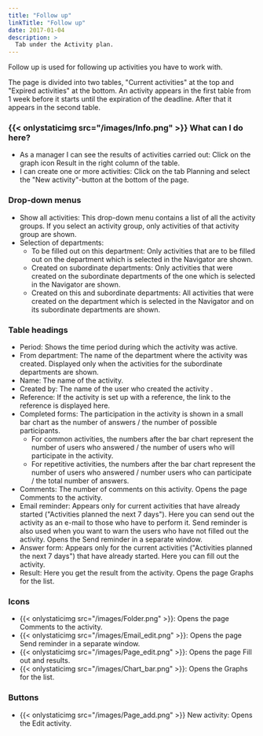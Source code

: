 ```yaml
---
title: "Follow up"
linkTitle: "Follow up"
date: 2017-01-04
description: >
  Tab under the Activity plan.
---
```

Follow up is used for following up activities you have to work with.

The page is divided into two tables, "Current activities" at the top and "Expired activities" at the bottom. An activity appears in the first table from 1 week before it starts until the expiration of the deadline. After that it appears in the second table.

### {{< onlystaticimg src="/images/Info.png" >}} What can I do here?

- As a manager I can see the results of activities carried out: Click on the graph icon Result in the right column of the table.
- I can create one or more activities: Click on the tab Planning and select the "New activity"-button at the bottom of the page.

### Drop-down menus

- Show all activities: This drop-down menu contains a list of all the activity groups. If you select an activity group, only activities of that activity group are shown.
- Selection of departments:
  - To be filled out on this department: Only activities that are to be filled out on the department which is selected in the Navigator are shown.
  - Created on subordinate departments: Only activities that were created on the subordinate departments of the one which is selected in the Navigator are shown.
  - Created on this and subordinate departments: All activities that were created on the department which is selected in the Navigator and on its subordinate departments are shown.

### Table headings

- Period: Shows the time period during which the activity was active.
- From department: The name of the department where the activity was created. Displayed only when the activities for the subordinate departments are shown.
- Name: The name of the activity.
- Created by: The name of the user who created the activity .
- Reference: If the activity is set up with a reference, the link to the reference is displayed here.
- Completed forms: The participation in the activity is shown in a small bar chart as the number of answers / the number of possible participants.
  - For common activities, the numbers after the bar chart represent the number of users who answered / the number of users who will participate in the activity.
  - For repetitive activities, the numbers after the bar chart represent the number of users who answered / number users who can participate / the total number of answers.
- Comments: The number of comments on this activity. Opens the page Comments to the activity.
- Email reminder: Appears only for current activities that have already started ("Activities planned the next 7 days"). Here you can send out the activity as an e-mail to those who have to perform it. Send reminder is also used when you want to warn the users who have not filled out the activity. Opens the Send reminder in a separate window.
- Answer form: Appears only for the current activities ("Activities planned the next 7 days") that have already started. Here you can fill out the activity.
- Result: Here you get the result from the activity. Opens the page Graphs for the list.

### Icons

- {{< onlystaticimg src="/images/Folder.png" >}}: Opens the page Comments to the activity.
- {{< onlystaticimg src="/images/Email_edit.png" >}}: Opens the page Send reminder in a separate window.
- {{< onlystaticimg src="/images/Page_edit.png" >}}: Opens the page Fill out and results.
- {{< onlystaticimg src="/images/Chart_bar.png" >}}: Opens the Graphs for the list.

### Buttons

- {{< onlystaticimg src="/images/Page_add.png" >}} New activity: Opens the Edit activity.
